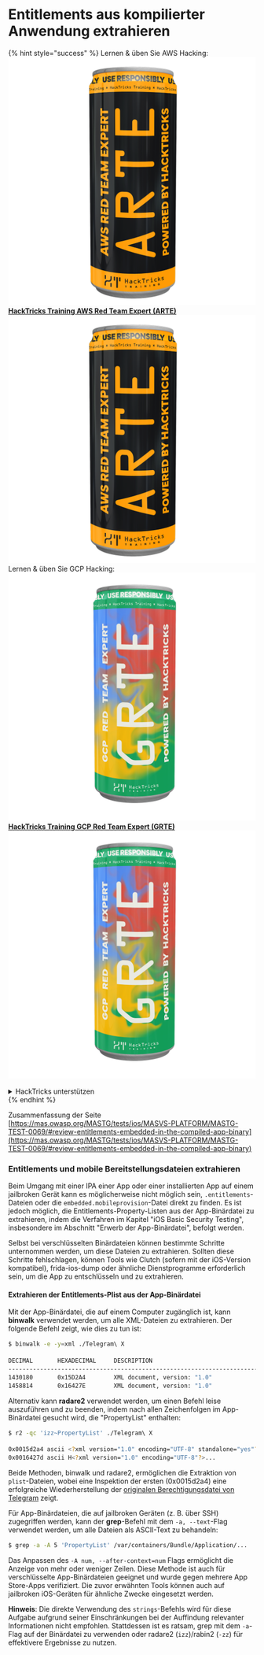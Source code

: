 # Entitlements aus kompilierter Anwendung extrahieren

{% hint style="success" %}
Lernen & üben Sie AWS Hacking:<img src="/.gitbook/assets/arte.png" alt="" data-size="line">[**HackTricks Training AWS Red Team Expert (ARTE)**](https://training.hacktricks.xyz/courses/arte)<img src="/.gitbook/assets/arte.png" alt="" data-size="line">\
Lernen & üben Sie GCP Hacking: <img src="/.gitbook/assets/grte.png" alt="" data-size="line">[**HackTricks Training GCP Red Team Expert (GRTE)**<img src="/.gitbook/assets/grte.png" alt="" data-size="line">](https://training.hacktricks.xyz/courses/grte)

<details>

<summary>HackTricks unterstützen</summary>

* Überprüfen Sie die [**Abonnementpläne**](https://github.com/sponsors/carlospolop)!
* **Treten Sie der** 💬 [**Discord-Gruppe**](https://discord.gg/hRep4RUj7f) oder der [**Telegram-Gruppe**](https://t.me/peass) bei oder **folgen** Sie uns auf **Twitter** 🐦 [**@hacktricks\_live**](https://twitter.com/hacktricks\_live)**.**
* **Teilen Sie Hacking-Tricks, indem Sie PRs an die** [**HackTricks**](https://github.com/carlospolop/hacktricks) und [**HackTricks Cloud**](https://github.com/carlospolop/hacktricks-cloud) GitHub-Repos senden.

</details>
{% endhint %}


Zusammenfassung der Seite [https://mas.owasp.org/MASTG/tests/ios/MASVS-PLATFORM/MASTG-TEST-0069/#review-entitlements-embedded-in-the-compiled-app-binary](https://mas.owasp.org/MASTG/tests/ios/MASVS-PLATFORM/MASTG-TEST-0069/#review-entitlements-embedded-in-the-compiled-app-binary)

### **Entitlements und mobile Bereitstellungsdateien extrahieren**

Beim Umgang mit einer IPA einer App oder einer installierten App auf einem jailbroken Gerät kann es möglicherweise nicht möglich sein, `.entitlements`-Dateien oder die `embedded.mobileprovision`-Datei direkt zu finden. Es ist jedoch möglich, die Entitlements-Property-Listen aus der App-Binärdatei zu extrahieren, indem die Verfahren im Kapitel "iOS Basic Security Testing", insbesondere im Abschnitt "Erwerb der App-Binärdatei", befolgt werden.

Selbst bei verschlüsselten Binärdateien können bestimmte Schritte unternommen werden, um diese Dateien zu extrahieren. Sollten diese Schritte fehlschlagen, können Tools wie Clutch (sofern mit der iOS-Version kompatibel), frida-ios-dump oder ähnliche Dienstprogramme erforderlich sein, um die App zu entschlüsseln und zu extrahieren.

#### **Extrahieren der Entitlements-Plist aus der App-Binärdatei**

Mit der App-Binärdatei, die auf einem Computer zugänglich ist, kann **binwalk** verwendet werden, um alle XML-Dateien zu extrahieren. Der folgende Befehl zeigt, wie dies zu tun ist:
```bash
$ binwalk -e -y=xml ./Telegram\ X

DECIMAL       HEXADECIMAL     DESCRIPTION
--------------------------------------------------------------------------------
1430180       0x15D2A4        XML document, version: "1.0"
1458814       0x16427E        XML document, version: "1.0"
```
Alternativ kann **radare2** verwendet werden, um einen Befehl leise auszuführen und zu beenden, indem nach allen Zeichenfolgen im App-Binärdatei gesucht wird, die "PropertyList" enthalten:
```bash
$ r2 -qc 'izz~PropertyList' ./Telegram\ X

0x0015d2a4 ascii <?xml version="1.0" encoding="UTF-8" standalone="yes"?>...
0x0016427d ascii H<?xml version="1.0" encoding="UTF-8"?>...
```
Beide Methoden, binwalk und radare2, ermöglichen die Extraktion von `plist`-Dateien, wobei eine Inspektion der ersten (0x0015d2a4) eine erfolgreiche Wiederherstellung der [originalen Berechtigungsdatei von Telegram](https://github.com/peter-iakovlev/Telegram-iOS/blob/77ee5c4dabdd6eb5f1e2ff76219edf7e18b45c00/Telegram-iOS/Telegram-iOS-AppStoreLLC.entitlements) zeigt.

Für App-Binärdateien, die auf jailbroken Geräten (z. B. über SSH) zugegriffen werden, kann der **grep**-Befehl mit dem `-a, --text`-Flag verwendet werden, um alle Dateien als ASCII-Text zu behandeln:
```bash
$ grep -a -A 5 'PropertyList' /var/containers/Bundle/Application/...
```
Das Anpassen des `-A num, --after-context=num` Flags ermöglicht die Anzeige von mehr oder weniger Zeilen. Diese Methode ist auch für verschlüsselte App-Binärdateien geeignet und wurde gegen mehrere App Store-Apps verifiziert. Die zuvor erwähnten Tools können auch auf jailbroken iOS-Geräten für ähnliche Zwecke eingesetzt werden.

**Hinweis**: Die direkte Verwendung des `strings`-Befehls wird für diese Aufgabe aufgrund seiner Einschränkungen bei der Auffindung relevanter Informationen nicht empfohlen. Stattdessen ist es ratsam, grep mit dem `-a`-Flag auf der Binärdatei zu verwenden oder radare2 (`izz`)/rabin2 (`-zz`) für effektivere Ergebnisse zu nutzen.

